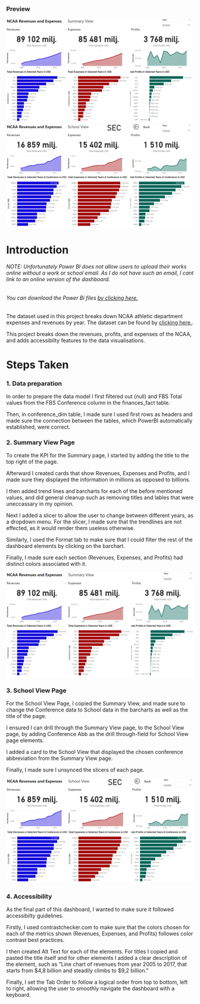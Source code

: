 ### Preview
<p float="left">
  <img src="https://github.com/stlgithub/dataportfolio/blob/main/PowerBI/PowerBI_1/Project1.png" width="500" />
  <img src="https://github.com/stlgithub/dataportfolio/blob/main/PowerBI/PowerBI_1/Project1_2.png" width="500" />
</p>

# Introduction

###### <em>NOTE: Unfortunately Power BI does not allow users to upload their works online without a work or school email. As I do not have such an email, I cant link to an online version of the dashboard.
###### You can download the Power Bi files [by clicking here.](https://github.com/stlgithub/dataportfolio/blob/main/powerbi_files/Project2.pbix)</em>

The dataset used in this project breaks down NCAA athletic department expenses and revenues by year.
The dataset can be found by [clicking here.](https://data.world/jbaucke/2021-w1-power-bi-wow-ncaa-financials).

This project breaks down the revenues, profits, and expenses of the NCAA, and adds accessibilty features to the data visualisations.

# Steps Taken

### 1. Data preparation

In order to prepare the data model I first filtered out (null) and FBS Total values from the FBS Conference column in the finances_fact table.

Then, in conference_dim table, I made sure I used first rows as headers and made sure the connection between the tables, which PowerBI automatically established, were correct.

### 2. Summary View Page

To create the KPI for the Summary page, I started by adding the title to the top right of the page.

Afterward I created cards that show Revenues, Expenses and Profits, and I made sure they displayed the information in millions as opposed to billions.

I then added trend lines and barcharts for each of the before mentioned values, and did general cleanup such as removing titles and lables that were uneccassary in my opinion.

Next I added a slicer to allow the user to change between different years, as a dropdown menu. For the slicer, I made sure that the trendlines are not effected, as it would render them useless otherwise.

Similarly, I used the Format tab to make sure that I could filter the rest of the dashboard elements by clicking on the barchart.

Finally, I made sure each section (Revenues, Expenses, and Profits) had distinct colors associated with it.

![Completed image of the Conference Page](https://github.com/stlgithub/dataportfolio/blob/main/PowerBI/PowerBI_1/Project1.png)

### 3. School View Page

For the School View Page, I copied the Summary View, and made sure to change the Conference data to School data in the barcharts as well as the title of the page.

I ensured I can drill through the Summary View page, to the School View page, by adding Conference Abb as the drill through-field for School View page elements.

I added a card to the School View that displayed the chosen conference abbreviation from the Summary View page.

Finally, I made sure I unsynced the slicers of each page.

![Completed image of the Conference Page](https://github.com/stlgithub/dataportfolio/blob/main/PowerBI/PowerBI_1/Project1_2.png)

### 4. Accessibility

As the final part of this dashboard, I wanted to make sure it followed accessibilty guidelines.

Firstly, I used contrastchecker.com to make sure that the colors chosen for each of the metrics shown (Revenues, Expenses, and Profits) followes color contrast best practices.

I then created Alt Text for each of the elements. For titles I copied and pasted the title itself and for other elements I added a clear description of the element, such as "Line chart of revenues from year 2005 to 2017, that starts from $4,8 billion and 
steadily climbs to $9,2 billion."

Finally, I set the Tab Order to follow a logical order from top to bottom, left to right, allowing the user to smoothly navigate the dashboard with a keyboard.
